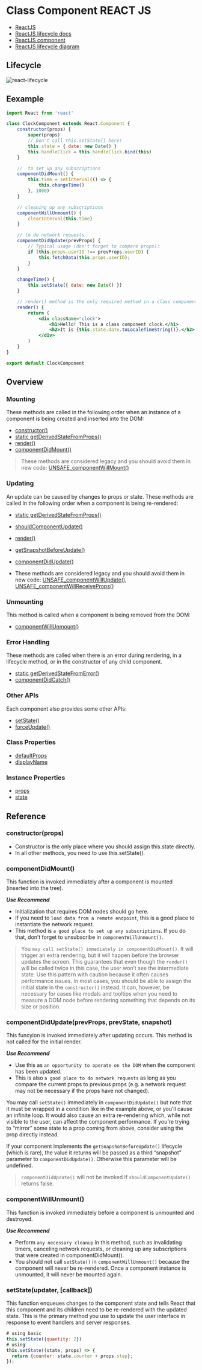 # Class Component REACT JS

- [ReactJS](https://reactjs.org/)
- [ReactJS lifecycle docs](https://reactjs.org/docs/state-and-lifecycle.html)
- [ReactJS component](https://reactjs.org/docs/react-component.html)
- [ReactJS lifecycle diagram](https://projects.wojtekmaj.pl/react-lifecycle-methods-diagram/)

## Lifecycle

![react-lifecycle](https://live.staticflickr.com/65535/50635688832_db29cbdeea_b.jpg)

## Eexample

```jsx
import React from 'react'

class ClockComponent extends React.Component {
    constructor(props) {
        super(props)
        // Don't call this.setState() here!
        this.state = { date: new Date() }
        this.handleClick = this.handleClick.bind(this)
    }

    //  to set up any subscriptions
    componentDidMount() {
        this.time = setInterval(() => {
            this.changeTime()
        }, 1000)
    }

    // cleaning up any subscriptions
    componentWillUnmount() {
        clearInterval(this.time)
    }

    // to do network requests
    componentDidUpdate(prevProps) {
        // Typical usage (don't forget to compare props):
        if (this.props.userID !== prevProps.userID) {
            this.fetchData(this.props.userID);
        }
    }

    changeTime() {
        this.setState({ date: new Date() })
    }

    // render() method is the only required method in a class component.
    render() {
        return (
            <div className="clock">
                <h1>Hello! This is a class component clock.</h1>
                <h2>It is {this.state.date.toLocaleTimeString()}.</h2>
            </div>
        )
    }
}

export default ClockComponent
```

## Overview

### Mounting

These methods are called in the following order when an instance of a component is being created and inserted into the DOM:

- [constructor()](https://reactjs.org/docs/react-component.html#constructor)
- [static getDerivedStateFromProps()](https://reactjs.org/docs/react-component.html#static-getderivedstatefromprops)
- [render()](https://reactjs.org/docs/react-component.html#render)
- [componentDidMount()](https://reactjs.org/docs/react-component.html#componentdidmount)

> These methods are considered legacy and you should avoid them in new code: [UNSAFE_componentWillMount()](https://reactjs.org/docs/react-component.html#unsafe_componentwillmount)

### Updating

An update can be caused by changes to props or state. These methods are called in the following order when a component is being re-rendered:

- [static getDerivedStateFromProps()](https://reactjs.org/docs/react-component.html#static-getderivedstatefromprops)
- [shouldComponentUpdate()](https://reactjs.org/docs/react-component.html#shouldcomponentupdate)
- [render()](https://reactjs.org/docs/react-component.html#render)
- [getSnapshotBeforeUpdate()](https://reactjs.org/docs/react-component.html#getsnapshotbeforeupdate)
- [componentDidUpdate()](https://reactjs.org/docs/react-component.html#componentdidupdate)

- These methods are considered legacy and you should avoid them in new code: [UNSAFE_componentWillUpdate()](https://reactjs.org/docs/react-component.html#unsafe_componentwillupdate), [UNSAFE_componentWillReceiveProps()](https://reactjs.org/docs/react-component.html#unsafe_componentwillreceiveprops)

### Unmounting

This method is called when a component is being removed from the DOM:

- [componentWillUnmount()](https://reactjs.org/docs/react-component.html#componentwillunmount)

### Error Handling

These methods are called when there is an error during rendering, in a lifecycle method, or in the constructor of any child component.

- [static getDerivedStateFromError()](https://reactjs.org/docs/react-component.html#static-getderivedstatefromerror)
- [componentDidCatch()](https://reactjs.org/docs/react-component.html#componentdidcatch)

### Other APIs

Each component also provides some other APIs:

- [setState()](https://reactjs.org/docs/react-component.html#setstate)
- [forceUpdate()](https://reactjs.org/docs/react-component.html#forceupdate)

### Class Properties

- [defaultProps](https://reactjs.org/docs/react-component.html#defaultprops)
- [displayName](https://reactjs.org/docs/react-component.html#displayname)

### Instance Properties

- [props](https://reactjs.org/docs/react-component.html#props)
- [state](https://reactjs.org/docs/react-component.html#state)

## Reference

### constructor(props)

- Constructor is the only place where you should assign this.state directly.
- In all other methods, you need to use this.setState().

### componentDidMount()

This function is invoked immediately after a component is mounted (inserted into the tree).

***Use Recommend***

- Initialization that requires DOM nodes should go here.
- If you need to `load data from a remote endpoint`, this is a good place to instantiate the network request.
- This method is `a good place to set up any subscriptions`. If you do that, don’t forget to unsubscribe in `componentWillUnmount()`.

> You `may call setState() immediately in componentDidMount()`. It will trigger an extra rendering, but it will happen before the browser updates the screen. This guarantees that even though the `render()` will be called twice in this case, the user won’t see the intermediate state. Use this pattern with caution because it often causes performance issues. In most cases, you should be able to assign the initial state in the `constructor()` instead. It can, however, be necessary for cases like modals and tooltips when you need to measure a DOM node before rendering something that depends on its size or position.

### componentDidUpdate(prevProps, prevState, snapshot)

This funcyion is invoked immediately after updating occurs. This method is not called for the initial render.

***Use Recommend***

- Use this as `an opportunity to operate on the DOM` when the component has been updated.
- This is also `a good place to do network requests` as long as you compare the current props to previous props (e.g. a network request may not be necessary if the props have not changed).

You may call `setState()` immediately in `componentDidUpdate()` but note that it must be wrapped in a condition like in the example above, or you’ll cause an infinite loop. It would also cause an extra re-rendering which, while not visible to the user, can affect the component performance. If you’re trying to “mirror” some state to a prop coming from above, consider using the prop directly instead.

If your component implements the `getSnapshotBeforeUpdate()` lifecycle (which is rare), the value it returns will be passed as a third “snapshot” parameter to `componentDidUpdate()`. Otherwise this parameter will be undefined.

> `componentDidUpdate()` will not be invoked if `shouldComponentUpdate()` returns false.

### componentWillUnmount()

This function is invoked immediately before a component is unmounted and destroyed.

***Use Recommend***

- Perform `any necessary cleanup` in this method, such as invalidating timers, canceling network requests, or cleaning up any subscriptions that were created in componentDidMount().
- You should not call `setState()` in `componentWillUnmount()` because the component will never be re-rendered. Once a component instance is unmounted, it will never be mounted again.

### setState(updater, [callback])

This function enqueues changes to the component state and tells React that this component and its children need to be re-rendered with the updated state. This is the primary method you use to update the user interface in response to event handlers and server responses.

```jsx
# using basic
this.setState({quantity: 2})
# using 
this.setState((state, props) => {
  return {counter: state.counter + props.step};
});
```
